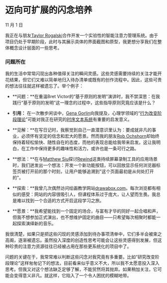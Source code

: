 # 迈向可扩展的闪念培养

11 月 1 日

我正在与朋友[Taylor Rogalski](https://twitter.com/tayroga)合作开发一个实验性的智能注意力管理系统。由于项目仍处于早期阶段，此时与其展示具体的界面截图和原型，我更想分享我们在整体概念设计层面的一些思考。

### **问题所在**

我的生活中常常闪现出各种值得关注的瞬间灵感。这些灵感需要持续的关注才能开花结果，但它们又难以简单地归入待办清单或既有的创作流程中。因此，这些可贵的想法往往就这样被遗忘了。举个例子：

- **问题：**在重温Bret Victor的“基于原则的发明”演讲时，我不禁深思：在我践行“基于原则的发明”这一理念的过程中，这些指导原则究竟应该是什么？

- **引用：** 在一次散步闲谈中，[Gena Gorlin](https://genagorlin.com/)向我提及，心理学领域的“[行为改变阶段理论](https://en.wikipedia.org/wiki/Transtheoretical_model)”可能对我正在研究的[时序文本系统](https://numinous.productions/timeful/)有重要的启发意义。

- **见解：**在写日记时，我察觉到自己一直潜意识里认为：要成就非凡的事业，必须怀有坚定的信念和宏大的愿景。然而我的朋友[Rob Ochshorn](https://rmozone.com/)却始终保持着轻松愉快、随性自在的态度，而他的表现总能给我带来启发。这让我明白，在工作中保持更多的趣味性和活力，或许也是一条可行之路。

- **想法：**在与[Matthew Siu](https://www.matthewsiu.com/)探讨[Rewind](https://rewind.ai/)这类持续屏幕录制工具的应用场景时，我们迸发出一个想法：开发一个新功能按钮，可以回放显示任何浏览器标签页被打开前的那个时刻，让用户能够追溯到"这个页面最初是从何处打开的"。

- **探索：**我曾几次偶然访问绘画教学网站[drawabox.com](https://drawabox.com/)。每次浏览都有相似的感受：网站的内容很吸引人，但课程体系过于庞大，让人望而生畏。我总是难以找到一个合适的方式开启这段学习之旅。

- **愿景：**我希望能找到一个固定的场合，与富有才华的同好一起合唱和声，但我不想参加正式演出，也不想维护固定的曲目——只希望每次相聚时都能一起探索演绎新的音乐。

我很清楚，如果只是把这些闪现的灵感添加到待办事项清单中，它们多半会被束之高阁，逐渐被遗忘。虽然投入深度的创造性思考可能会让这些灵感得到发展，但这种珍贵的注意力资源往往已经被占用在那些更系统化的项目中了。

问题的关键在于，我常常难以判断这些闪念对我究竟有多重要。比如“研究改变阶段理论”这样匆匆记下的想法，目前看来似乎意义不大，所以我不太愿意投入深入思考。但我又对这个想法缺乏足够了解，不能贸然将其抛弃。如果稍加关注，它可能会变得意义非凡。就这样，它陷入了一个令人困扰的模糊地带。